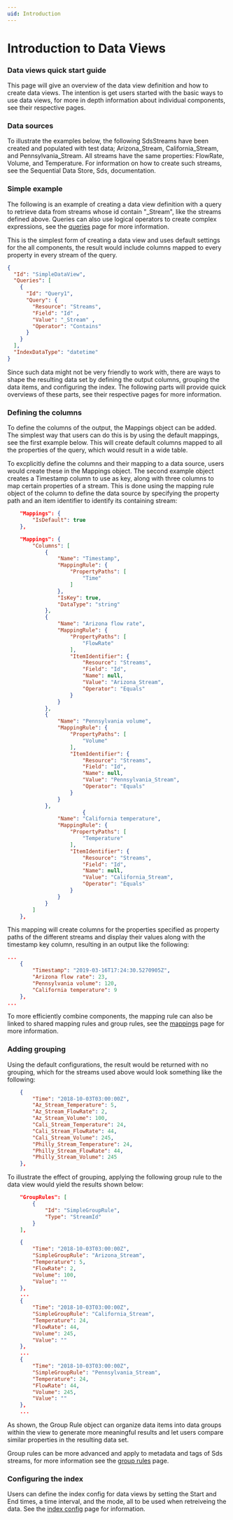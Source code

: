 ```yaml
---
uid: Introduction
---
```


# Introduction to Data Views

### Data views quick start guide

This page will give an overview of the data view definition and how to create data views. The intention is get users started with the basic ways to use data views, for more in depth information about individual components, see their respective pages.

### Data sources

To illustrate the examples below, the following SdsStreams have been created and populated with test data; Arizona_Stream, California_Stream, and Pennsylvania_Stream. All streams have the same properties: FlowRate, Volume, and Temperature. For information on how to create such streams, see the Sequential Data Store, Sds, documentation. 

### Simple example

The following is an example of creating a data view definition with a query to retrieve data from streams whose id contain "_Stream", like the streams defined above. Queries can also use logical operators to create complex expressions, see the [queries](xref:Queries) page for more information. 

This is the simplest form of creating a data view and uses default settings for the all components, the result would include columns mapped to every property in every stream of the query.

```json
{
  "Id": "SimpleDataView",
  "Queries": [
    {
      "Id": "Query1",
      "Query": {
        "Resource": "Streams",
        "Field": "Id" ,
        "Value": "_Stream" ,
        "Operator": "Contains"
      }
    }
  ],
  "IndexDataType": "datetime"
}
```

Since such data might not be very friendly to work with, there are ways to shape the resulting data set by defining the output columns, grouping the data items, and configuring the index. The following parts will provide quick overviews of these parts, see their respective pages for more information.

### Defining the columns

To define the columns of the output, the Mappings object can be added. The simplest way that users can do this is by using the default mappings, see the first example below. This will create default columns mapped to all the properties of the query, which would result in a wide table. 

To excplicitly define the columns and their mapping to a data source, users would create these in the Mappings object. The second example  object creates a Timestamp column to use as key, along with three columns to map certain properties of a stream. This is done using the mapping rule object of the column to define the data source by specifying the property path and an item identifier to identify its containing stream:
```json
    "Mappings": {
        "IsDefault": true
    },
```
```json
    "Mappings": {
        "Columns": [
            {
                "Name": "Timestamp",
                "MappingRule": {
                    "PropertyPaths": [
                        "Time"
                    ]
                },
                "IsKey": true,
                "DataType": "string"
            },
            {
                "Name": "Arizona flow rate",
                "MappingRule": {
                    "PropertyPaths": [
                        "FlowRate"
                    ],
                    "ItemIdentifier": {
                        "Resource": "Streams",
                        "Field": "Id",
                        "Name": null,
                        "Value": "Arizona_Stream",
                        "Operator": "Equals"
                    }
                }
            },
            {
                "Name": "Pennsylvania volume",
                "MappingRule": {
                    "PropertyPaths": [
                        "Volume"
                    ],
                    "ItemIdentifier": {
                        "Resource": "Streams",
                        "Field": "Id",
                        "Name": null,
                        "Value": "Pennsylvania_Stream",
                        "Operator": "Equals"
                    }
                }
            },
                        {
                "Name": "California temperature",
                "MappingRule": {
                    "PropertyPaths": [
                        "Temperature"
                    ],
                    "ItemIdentifier": {
                        "Resource": "Streams",
                        "Field": "Id",
                        "Name": null,
                        "Value": "California_Stream",
                        "Operator": "Equals"
                    }
                }
            }
        ]
    },
```
This mapping will create columns for the properties specified as property paths of the different streams and display their values along with the timestamp key column, resulting in an output like the following:

```json
...
    {
        "Timestamp": "2019-03-16T17:24:30.5270905Z",
        "Arizona flow rate": 23,
        "Pennsylvania volume": 120,
        "California temperature": 9
    },
...
```

To more efficiently combine components, the mapping rule can also be linked to shared mapping rules and group rules, see the [mappings](xref:Mappings) page for more information.


### Adding grouping

Using the default configurations, the result would be returned with no grouping, which for the streams used above would look something like the following:

```json
    {
        "Time": "2018-10-03T03:00:00Z",
        "Az_Stream_Temperature": 5,
        "Az_Stream_FlowRate": 2,
        "Az_Stream_Volume": 100,
        "Cali_Stream_Temperature": 24,
        "Cali_Stream_FlowRate": 44,
        "Cali_Stream_Volume": 245,
        "Philly_Stream_Temperature": 24,
        "Philly_Stream_FlowRate": 44,
        "Philly_Stream_Volume": 245
    },
```

To illustrate the effect of grouping, applying the following group rule to the data view would yield the results shown below:
```json
    "GroupRules": [
        {
            "Id": "SimpleGroupRule",
            "Type": "StreamId"
        }
    ],
```
```json
    {
        "Time": "2018-10-03T03:00:00Z",
        "SimpleGroupRule": "Arizona_Stream",
        "Temperature": 5,
        "FlowRate": 2,
        "Volume": 100,
        "Value": ""
    },
    ...
    {
        "Time": "2018-10-03T03:00:00Z",
        "SimpleGroupRule": "California_Stream",
        "Temperature": 24,
        "FlowRate": 44,
        "Volume": 245,
        "Value": ""
    },
    ...
    {
        "Time": "2018-10-03T03:00:00Z",
        "SimpleGroupRule": "Pennsylvania_Stream",
        "Temperature": 24,
        "FlowRate": 44,
        "Volume": 245,
        "Value": ""
    },
    ...
```

As shown, the Group Rule object can organize data items into data groups within the view to generate more meaningful results and let users compare similar properties in the resulting data set. 

Group rules can be more advanced and apply to metadata and tags of Sds streams, for more information see the [group rules](xref:GroupRules) page.

### Configuring the index

Users can define the index config for data views by setting the Start and End times, a time interval, and the mode, all to be used when retreiveing the data. See the [index config](xref:IndexConfig) page for information.

